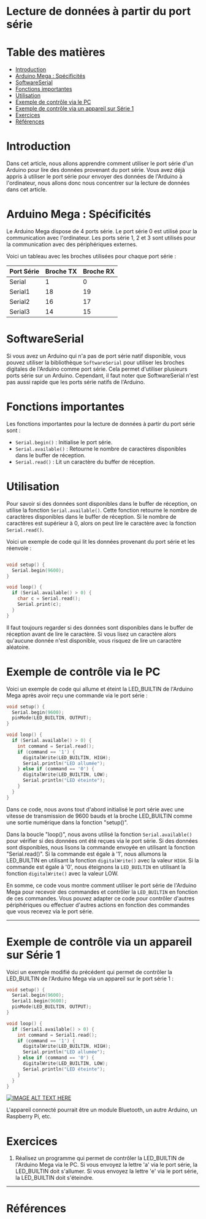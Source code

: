 # Lecture de données à partir du port série <!-- omit in toc -->

# Table des matières <!-- omit in toc -->
- [Introduction](#introduction)
- [Arduino Mega : Spécificités](#arduino-mega--spécificités)
- [SoftwareSerial](#softwareserial)
- [Fonctions importantes](#fonctions-importantes)
- [Utilisation](#utilisation)
- [Exemple de contrôle via le PC](#exemple-de-contrôle-via-le-pc)
- [Exemple de contrôle via un appareil sur Série 1](#exemple-de-contrôle-via-un-appareil-sur-série-1)
- [Exercices](#exercices)
- [Références](#références)


# Introduction

Dans cet article, nous allons apprendre comment utiliser le port série d'un Arduino pour lire des données provenant du port série. Vous avez déjà appris à utiliser le port série pour envoyer des données de l'Arduino à l'ordinateur, nous allons donc nous concentrer sur la lecture de données dans cet article.

# Arduino Mega : Spécificités
Le Arduino Mega dispose de 4 ports série. Le port série 0 est utilisé pour la communication avec l'ordinateur. Les ports série 1, 2 et 3 sont utilisés pour la communication avec des périphériques externes.

Voici un tableau avec les broches utilisées pour chaque port série :

| Port Série | Broche TX | Broche RX |
|------------|----------|----------|
| Serial     | 1        | 0        |
| Serial1    | 18       | 19       |
| Serial2    | 16       | 17       |
| Serial3    | 14       | 15       |


# SoftwareSerial
Si vous avez un Arduino qui n'a pas de port série natif disponible, vous pouvez utiliser la bibliothèque `SoftwareSerial` pour utiliser les broches digitales de l'Arduino comme port série. Cela permet d'utiliser plusieurs ports série sur un Arduino. Cependant, il faut noter que SoftwareSerial n'est pas aussi rapide que les ports série natifs de l'Arduino.

# Fonctions importantes
Les fonctions importantes pour la lecture de données à partir du port série sont :

- `Serial.begin()` : Initialise le port série.
- `Serial.available()` : Retourne le nombre de caractères disponibles dans le buffer de réception.
- `Serial.read()` : Lit un caractère du buffer de réception.

# Utilisation

Pour savoir si des données sont disponibles dans le buffer de réception, on utilise la fonction `Serial.available()`. Cette fonction retourne le nombre de caractères disponibles dans le buffer de réception. Si le nombre de caractères est supérieur à 0, alors on peut lire le caractère avec la fonction `Serial.read()`.

Voici un exemple de code qui lit les données provenant du port série et les réenvoie :
```cpp

void setup() {
  Serial.begin(9600);
}

void loop() {
  if (Serial.available() > 0) {
    char c = Serial.read();
    Serial.print(c);
  }
}
```

Il faut toujours regarder si des données sont disponibles dans le buffer de réception avant de lire le caractère. Si vous lisez un caractère alors qu'aucune donnée n'est disponible, vous risquez de lire un caractère aléatoire.

# Exemple de contrôle via le PC

Voici un exemple de code qui allume et éteint la LED_BUILTIN de l'Arduino Mega après avoir reçu une commande via le port série :

```cpp
void setup() {
  Serial.begin(9600);
  pinMode(LED_BUILTIN, OUTPUT);
}

void loop() {
  if (Serial.available() > 0) {
    int command = Serial.read();
    if (command == '1') {
      digitalWrite(LED_BUILTIN, HIGH);
      Serial.println("LED allumée");
    } else if (command == '0') {
      digitalWrite(LED_BUILTIN, LOW);
      Serial.println("LED éteinte");
    }
  }
}

```

Dans ce code, nous avons tout d'abord initialisé le port série avec une vitesse de transmission de 9600 bauds et la broche LED_BUILTIN comme une sortie numérique dans la fonction "setup()".

Dans la boucle "loop()", nous avons utilisé la fonction `Serial.available()` pour vérifier si des données ont été reçues via le port série. Si des données sont disponibles, nous lisons la commande envoyée en utilisant la fonction "Serial.read()". Si la commande est égale à '1', nous allumons la LED_BUILTIN en utilisant la fonction `digitalWrite()` avec la valeur `HIGH`. Si la commande est égale à '0', nous éteignons la `LED_BUILTIN` en utilisant la fonction `digitalWrite()` avec la valeur LOW.

En somme, ce code vous montre comment utiliser le port série de l'Arduino Mega pour recevoir des commandes et contrôler la `LED_BUILTIN` en fonction de ces commandes. Vous pouvez adapter ce code pour contrôler d'autres périphériques ou effectuer d'autres actions en fonction des commandes que vous recevez via le port série.

---

# Exemple de contrôle via un appareil sur Série 1

Voici un exemple modifié du précédent qui permet de contrôler la LED_BUILTIN de l'Arduino Mega via un appareil sur le port série 1 :

```cpp
void setup() {
  Serial.begin(9600);
  Serial1.begin(9600);
  pinMode(LED_BUILTIN, OUTPUT);
}

void loop() {
  if (Serial1.available() > 0) {
    int command = Serial1.read();
    if (command == '1') {
      digitalWrite(LED_BUILTIN, HIGH);
      Serial.println("LED allumée");
    } else if (command == '0') {
      digitalWrite(LED_BUILTIN, LOW);
      Serial.println("LED éteinte");
    }
  }
}

```

[![IMAGE ALT TEXT HERE](https://img.youtube.com/vi/Zc8daVkprjE/0.jpg)](https://www.youtube.com/watch?v=Zc8daVkprjE)

L'appareil connecté pourrait être un module Bluetooth, un autre Arduino, un Raspberry Pi, etc.

# Exercices
1. Réalisez un programme qui permet de contrôler la LED_BUILTIN de l'Arduino Mega via le PC. Si vous envoyez la lettre 'a' via le port série, la LED_BUILTIN doit s'allumer. Si vous envoyez la lettre 'e' via le port série, la LED_BUILTIN doit s'éteindre.

---

# Références